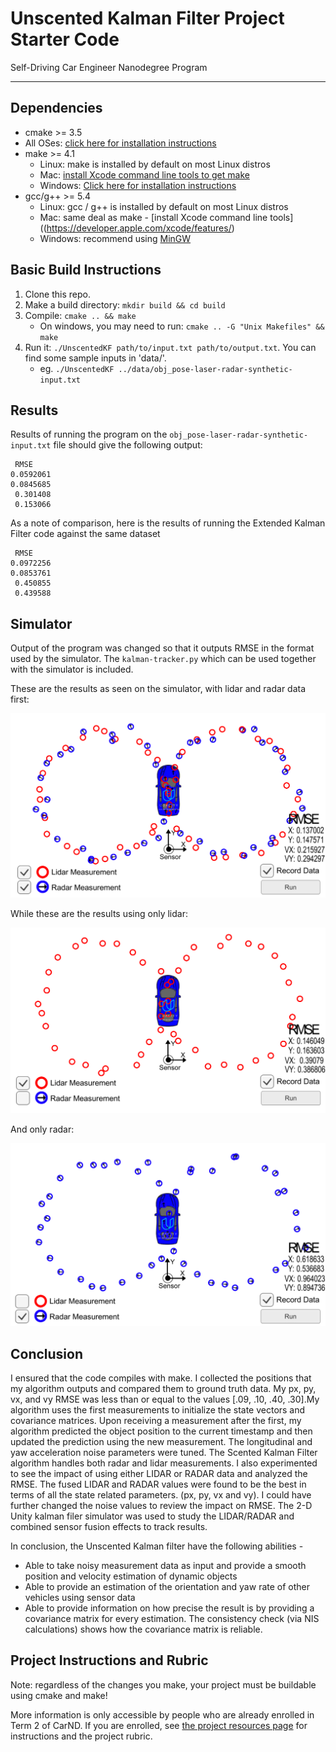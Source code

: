 # Unscented Kalman Filter Project Starter Code
Self-Driving Car Engineer Nanodegree Program

---

## Dependencies

* cmake >= 3.5
 * All OSes: [click here for installation instructions](https://cmake.org/install/)
* make >= 4.1
  * Linux: make is installed by default on most Linux distros
  * Mac: [install Xcode command line tools to get make](https://developer.apple.com/xcode/features/)
  * Windows: [Click here for installation instructions](http://gnuwin32.sourceforge.net/packages/make.htm)
* gcc/g++ >= 5.4
  * Linux: gcc / g++ is installed by default on most Linux distros
  * Mac: same deal as make - [install Xcode command line tools]((https://developer.apple.com/xcode/features/)
  * Windows: recommend using [MinGW](http://www.mingw.org/)

## Basic Build Instructions

1. Clone this repo.
2. Make a build directory: `mkdir build && cd build`
3. Compile: `cmake .. && make` 
   * On windows, you may need to run: `cmake .. -G "Unix Makefiles" && make`
4. Run it: `./UnscentedKF path/to/input.txt path/to/output.txt`. You can find
   some sample inputs in 'data/'.
    - eg. `./UnscentedKF ../data/obj_pose-laser-radar-synthetic-input.txt`

## Results
Results of running the program on the `obj_pose-laser-radar-synthetic-input.txt` file should give the following output:
 
```
 RMSE
0.0592061
0.0845685
 0.301408
 0.153066
``` 

As a note of comparison, here is the results of running the Extended Kalman Filter code against the same dataset
```
 RMSE
0.0972256
0.0853761
 0.450855
 0.439588
```

## Simulator
Output of the program was changed so that it outputs RMSE in the format used by the simulator.
The `kalman-tracker.py` which can be used together with the simulator is included.

These are the results as seen on the simulator, with lidar and radar data first:

![Lidar and Radar](https://github.com/bhatiarajesh/CarND-Unscented-Kalman-Filter-Project/raw/master/out/KalmanFilterVisualizationToolOutput.png)

While these are the results using only lidar:

![Lidar Only](https://github.com/bhatiarajesh/CarND-Unscented-Kalman-Filter-Project/raw/master/out/Visualization-With-LIDAR-Only.png)

And only radar:

![Radar Only](https://github.com/bhatiarajesh/CarND-Unscented-Kalman-Filter-Project/raw/master/out/Visualization-With-RADAR-Only.png)

## Conclusion

I ensured that the code compiles with make. I collected the positions that my algorithm outputs and compared them to ground truth data. My px, py, vx, and vy RMSE was less than or equal to the values [.09, .10, .40, .30].My algorithm uses the first measurements to initialize the state vectors and covariance matrices. Upon receiving a measurement after the first, my algorithm predicted the object position to the current timestamp and then updated the prediction using the new measurement. The longitudinal and yaw acceleration noise parameters were tuned. The Scented Kalman Filter algorithm handles both radar and lidar measurements. I also experimented to see the impact of using either LIDAR or RADAR data and analyzed the RMSE. The fused LIDAR and RADAR values were found to be the best in terms of all the state related parameters. (px, py, vx and vy). I could have further changed the noise values to review the impact on RMSE. The 2-D Unity kalman filer simulator was used to study the LIDAR/RADAR and combined sensor fusion effects to track results.

In conclusion, the Unscented Kalman filter have the following abilities - 
* Able to take noisy measurement data as input and provide a smooth position and velocity estimation of dynamic objects
* Able to provide an estimation of the orientation and yaw rate of other vehicles using sensor data
* Able to provide information on how precise the result is by providing a covariance matrix for every estimation. The consistency check (via NIS calculations) shows how the covariance matrix is reliable.


## Project Instructions and Rubric

Note: regardless of the changes you make, your project must be buildable using
cmake and make!

More information is only accessible by people who are already enrolled in Term 2
of CarND. If you are enrolled, see [the project resources page](https://classroom.udacity.com/nanodegrees/nd013/parts/40f38239-66b6-46ec-ae68-03afd8a601c8/modules/0949fca6-b379-42af-a919-ee50aa304e6a/lessons/f758c44c-5e40-4e01-93b5-1a82aa4e044f/concepts/382ebfd6-1d55-4487-84a5-b6a5a4ba1e47)
for instructions and the project rubric.

